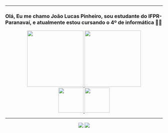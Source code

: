 _______________________________________________________________________________________________________________________________
### Olá, Eu me chamo João Lucas Pinheiro, sou estudante do IFPR-Paranavaí, e atualmente estou cursando o 4º de informática 🤠🤠 
<div align="center">
  <a href="https://github.com/joaolucaspinheiro">
  <img height="180em" src="https://github-readme-stats.vercel.app/api?username=joaolucaspinheiro&show_icons=true&theme=dracula&include_all_commits=true&count_private=true"/>
  <img height="180em" src="https://github-readme-stats.vercel.app/api/top-langs/?username=joaolucaspinheiro&layout=compact&langs_count=7&theme=dracula"/>
    <br>
  <img height="80em" src="https://cdn.jsdelivr.net/gh/devicons/devicon/icons/java/java-plain.svg" /> 
    <img height ="80em" img src="https://cdn.jsdelivr.net/gh/devicons/devicon/icons/python/python-original.svg" />
         
  

  _______________________________________________________________________________________________________________________________
  
  <div>
    <a href="https://www.instagram.com/joaolpo_/" target="_blank"><img src="https://img.shields.io/badge/-Instagram-%23E4405F?style=for-the-badge&logo=instagram&logoColor=white" target="_blank"></a>
   <a href = "mailto:lucasdallas25@gmail.com"><img src="https://img.shields.io/badge/-Gmail-%23333?style=for-the-badge&logo=gmail&logoColor=white" target="_blank"></a>
  <br>
  </div>
